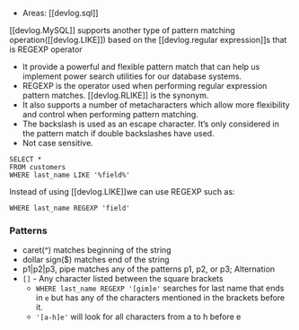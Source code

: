 
- Areas: [[devlog.sql]]

[[devlog.MySQL]] supports another type of pattern matching operation([[devlog.LIKE]]) based on the [[devlog.regular expression]]s that is REGEXP operator

- It provide a powerful and flexible pattern match that can help us implement power search utilities for our database systems.
- REGEXP is the operator used when performing regular expression pattern matches. [[devlog.RLIKE]] is the synonym.
- It also supports a number of metacharacters which allow more flexibility and control when performing pattern matching.
- The backslash is used as an escape character. It’s only considered in the pattern match if double backslashes have used.
- Not case sensitive.

<!-- end list -->

    SELECT *
    FROM customers
    WHERE last_name LIKE '%field%'

Instead of using [[devlog.LIKE]]we can use REGEXP such as:

    WHERE last_name REGEXP 'field'

### Patterns

- caret(^) matches beginning of the string
- dollar sign($) matches end of the string
- p1|p2|p3, pipe matches any of the patterns p1, p2, or p3; Alternation
- `[]` - Any character listed between the square brackets
  - `WHERE last_name REGEXP '[gim]e'` searches for last name that ends in `e` but has any of the characters mentioned in the brackets before it.
  - `'[a-h]e'` will look for all characters from a to h before e
